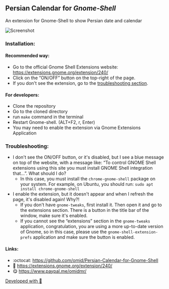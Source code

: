 ## Persian Calendar for *Gnome-Shell*

An extension for Gnome-Shell to show Persian date and calendar

![Screenshot](https://github.com/omid/Persian-Calendar-for-Gnome-Shell/blob/master/PersianCalendar%40oxygenws.com/Screenshot.png?raw=true)

### Installation:

#### Recommended way:
* Go to the official Gnome Shell Extensions website: https://extensions.gnome.org/extension/240/
* Click on the “ON/OFF” button on the top-right of the page.
* If you don't see the extension, go to the [troubleshooting section](README.md#troubleshooting).

#### For developers:
* Clone the repository
* Go to the cloned directory
* run ```make``` command in the terminal
* Restart Gnome-shell. (ALT+F2, r, Enter)
* You may need to enable the extension via Gnome Extensions Application

### Troubleshooting:
* I don't see the ON/OFF button, or it's disabled, but I see a blue message on top of the website, with a message like: “To control GNOME Shell extensions using this site you must install GNOME Shell integration that…”. What should I do?
   * In this case, you must install the `chrome-gnome-shell` package on your system. For example, on Ubuntu, you should run: `sudo apt install chrome-gnome-shell`
* I enable the extension, but it doesn't appear and when I refresh the page, it's disabled again! Why?!
   * If you don't have `gnome-tweaks`, first install it. Then open it and go to the extensions section. There is a button in the title bar of the window, make sure it's enabled.
   * If you cannot see the “extensions” section in the `gnome-tweaks` application, congratulation, you are using a more up-to-date version of Gnome, so in this case, please use the `gnome-shell-extension-prefs` application and make sure the button is enabled.

#### Links:
* :octocat: https://github.com/omid/Persian-Calendar-for-Gnome-Shell
* :link: https://extensions.gnome.org/extension/240/
* :yum: https://www.paypal.me/omidmr/

[Developed with :green_heart:](https://github.com/omid/Persian-Calendar-for-Gnome-Shell/graphs/contributors)
